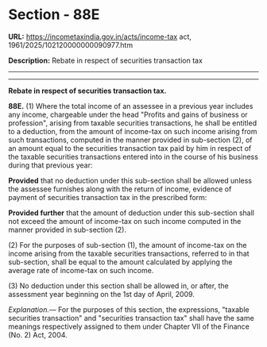 # Section - 88E

**URL:** https://incometaxindia.gov.in/acts/income-tax act, 1961/2025/102120000000090977.htm

**Description:** Rebate in respect of securities transaction tax

---

****

**Rebate in respect of securities transaction tax.**

**88E.** (1) Where the total income of an assessee in a previous year includes any income, chargeable under the head "Profits and gains of business or profession", arising from taxable securities transactions, he shall be entitled to a deduction, from the amount of income-tax on such income arising from such transactions, computed in the manner provided in sub-section (2), of an amount equal to the securities transaction tax paid by him in respect of the taxable securities transactions entered into in the course of his business during that previous year:

**Provided** that no deduction under this sub-section shall be allowed unless the assessee furnishes along with the return of income, evidence of payment of securities transaction tax in the prescribed form:

**Provided further** that the amount of deduction under this sub-section shall not exceed the amount of income-tax on such income computed in the manner provided in sub-section (2).

(2) For the purposes of sub-section (1), the amount of income-tax on the income arising from the taxable securities transactions, referred to in that sub-section, shall be equal to the amount calculated by applying the average rate of income-tax on such income.

(3) No deduction under this section shall be allowed in, or after, the assessment year beginning on the 1st day of April, 2009.

_Explanation.—_ For the purposes of this section, the expressions, "taxable securities transaction" and "securities transaction tax" shall have the same meanings respectively assigned to them under Chapter VII of the Finance (No. 2) Act, 2004.